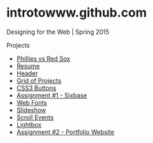 # introtowww.github.com

Designing for the Web | Spring 2015

Projects
* [Phillies vs Red Sox](http://introtowww.github.com/phillies "Phillies vs Red Sox")
* [Resume](http://introtowww.github.com/resume "Resume")
* [Header](http://introtowww.github.com/header "Header")
* [Grid of Projects](http://introtowww.github.com/grid "Grid")
* [CSS3 Buttons](http://introtowww.github.com/css3-button "CSS3 Buttons")
* [Assignment #1 - Sixbase](http://introtowww.github.com/assignment1 "Assignment #1")
* [Web Fonts](http://introtowww.github.com/web-fonts "Web Fonts")
* [Slideshow](http://introtowww.github.com/slideshow "Slideshow")
* [Scroll Events](http://introtowww.github.com/scrolling "Scroll Events")
* [Lightbox](http://introtowww.github.com/lightbox "Lightbox")
* [Assignment #2 - Portfolio Website](http://introtowww.github.com/assignment2 "Assignment #2")
